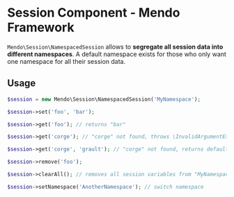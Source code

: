 # Session Component - Mendo Framework

```Mendo\Session\NamespacedSession``` allows to **segregate all session data into different namespaces**.
A default namespace exists for those who only want one namespace for all their session data.

## Usage

```php
$session = new Mendo\Session\NamespacedSession('MyNamespace');

$session->set('foo', 'bar');

$session->get('foo'); // returns "bar"

$session->get('corge'); // "corge" not found, throws \InvalidArgumentException

$session->get('corge', 'grault'); // "corge" not found, returns default "grault" value

$session->remove('foo');

$session->clearAll(); // removes all session variables from "MyNamespace" namespace

$session->setNamespace('AnotherNamespace'); // switch namespace
```